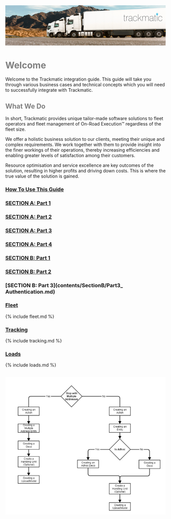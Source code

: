 ## ![Adding pic](Images/headerImage.png)
# <span style="color:grey">Welcome</span>

Welcome to the Trackmatic integration guide. This guide will take you through various business cases and technical concepts which you will need to successfully integrate with Trackmatic.

## <span style="color:grey">What We Do</span>

In short, Trackmatic provides unique tailor-made software solutions to fleet operators and fleet management of On-Road Execution™ regardless of the fleet size. 
  
We offer a holistic business solution to our clients, meeting their unique and complex requirements. We work together with them to provide insight into the finer workings of their operations, thereby increasing efficiencies and enabling greater levels of satisfaction among their customers.

Resource optimisation and service excellence are key outcomes of the solution, resulting in higher profits and driving down costs. This is where the true value of the solution is gained.


### [How To Use This Guide](contents/HowToUseThisGuide.md)

### [SECTION A: Part 1](contents/SectionA/Part1_ConnectionTypes.md)
### [SECTION A: Part 2](contents/SectionA/Part2_RequiredFields.md)
### [SECTION A: Part 3](contents/SectionA/Part3_CreatingTheIntegrationAgent.md)
### [SECTION A: Part 4](contents/SectionA/Part4_FinaliseAndTest.md)

### [SECTION B: Part 1](contents/SectionB/Part1_CreatingYourOwnAgent.md)
### [SECTION B: Part 2](contents/SectionB/Part2_RequiredFields.md)
### [SECTION B: Part 3](contents/SectionB/Part3_ Authentication.md)


### [Fleet](rest/fleet)

{% include fleet.md %}

### [Tracking](rest/tracking)

{% include tracking.md %}

### [Loads](rest/loads)

{% include loads.md %}

## ![Adding pic](Images/adhocandmultipleaddressflow2.png)